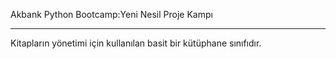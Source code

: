 Akbank Python Bootcamp:Yeni Nesil Proje Kampı

***
Kitapların yönetimi için kullanılan basit bir kütüphane sınıfıdır.
